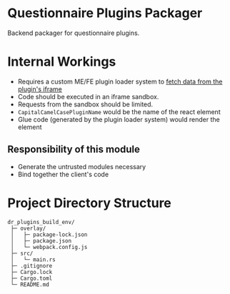 # Questionnaire Plugins Packager
Backend packager for questionnaire plugins.

# Internal Workings
- Requires a custom ME/FE plugin loader system to [fetch data from the plugin's iframe](https://developer.mozilla.org/en-US/docs/Web/API/Window/postMessage)
- Code should be executed in an iframe sandbox.
- Requests from the sandbox should be limited.
- `CapitalCamelCasePluginName` would be the name of the react element
- Glue code (generated by the plugin loader system) would render the element

## Responsibility of this module
- Generate the untrusted modules necessary
- Bind together the client's code

# Project Directory Structure
```
dr_plugins_build_env/
 ├─ overlay/
 │   ├─ package-lock.json
 │   ├─ package.json
 │   └─ webpack.config.js
 ├─ src/
 │   └─ main.rs
 ├─ .gitignore
 ├─ Cargo.lock
 ├─ Cargo.toml
 └─ README.md
```
